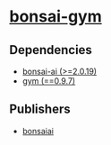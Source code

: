 # [bonsai-gym](https://pypi.org/project/bonsai-gym)

## Dependencies
- [bonsai-ai (>=2.0.19)](packages/b/bonsai-ai.md)
- [gym (==0.9.7)](packages/g/gym.md)



## Publishers
- [bonsaiai](https://pypi.org/user/bonsaiai)

